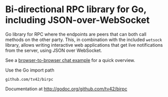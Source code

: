 Bi-directional RPC library for Go, including JSON-over-WebSocket
================================================================

Go library for RPC where the endpoints are peers that can both call
methods on the other party. This, in combination with the included
`wetsock` library, allows writing interactive web applications that
get live notifications from the server, using JSON over WebSocket.

See a [browser-to-browser chat example](examples/chat) for a quick
overview.

Use the Go import path

    github.com/tv42/birpc

Documentation at http://godoc.org/github.com/tv42/birpc
